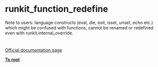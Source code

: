 # runkit_function_redefine



Note to users: language constructs (eval, die, exit, isset, unset, echo etc.) which might be confused with functions, cannot be renamed or redefined even with runkit.internal_override.  

#

[Official documentation page](https://www.php.net/manual/en/function.runkit-function-redefine.php)

**[To root](/README.md)**